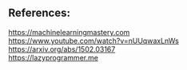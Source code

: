 ## References:
https://machinelearningmastery.com <br>
https://www.youtube.com/watch?v=nUUqwaxLnWs <br>
https://arxiv.org/abs/1502.03167 <br>
https://lazyprogrammer.me <br>

